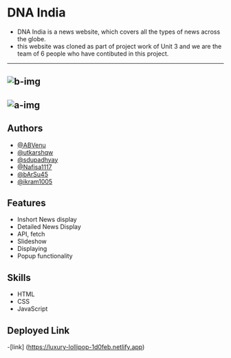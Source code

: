 # DNA India 

- DNA India is a news website, which covers all the types of news across the globe.
- this website was cloned as part of project work of Unit 3 and we are the team of 6 people who have contibuted in this project.
------------------------------------------
![b-img](https://user-images.githubusercontent.com/103953608/189704482-211aa31a-274a-4ab8-b690-7dba08835839.png)
-----------------------------------------------
![a-img](https://user-images.githubusercontent.com/103953608/189704552-76864fd0-ba21-4def-bb5d-50f5ad2d4eb7.png)
----------------------------------------------------


## Authors
- [@ABVenu](https://github.com/ABVenu)
- [@utkarshqw](https://github.com/utkarshqw)
- [@sdupadhyay](https://github.com/sdupadhyay)
- [@Nafisa1117](https://github.com/Nafisa1117)
- [@bArSu45](https://github.com/bArSu45)
- [@ikram1005](https://github.com/ikram1005)

## Features
- Inshort News display
- Detailed News Display
- API, fetch
- Slideshow
- Displaying 
- Popup functionality


## Skills
- HTML
- CSS
- JavaScript

## Deployed Link
-[link] (https://luxury-lollipop-1d0feb.netlify.app)


